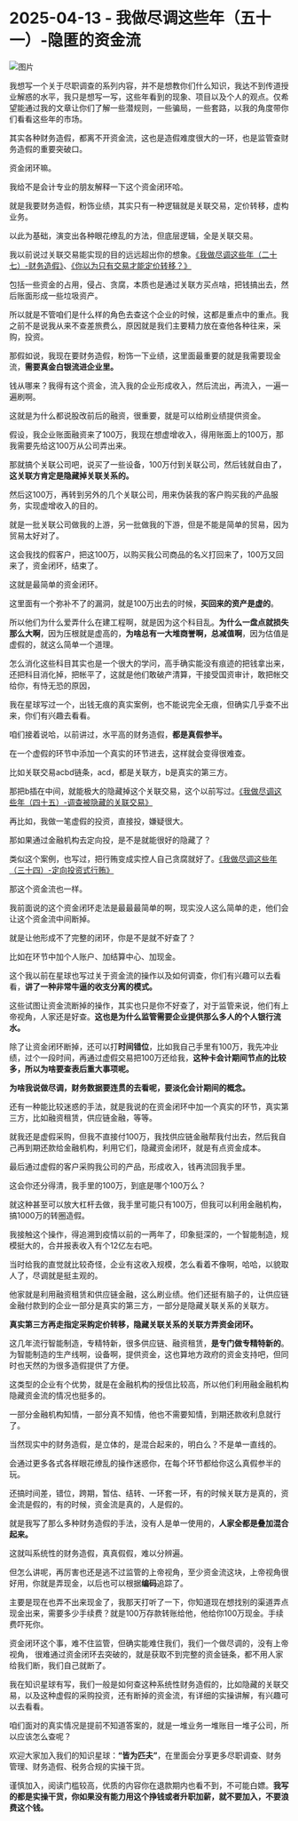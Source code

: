 # 2025-04-13 - 我做尽调这些年（五十一）-隐匿的资金流

![图片](https://mmbiz.qpic.cn/mmbiz_jpg/JTrAVGgvYRGTYnZk4yiciaU5ib9iaLV5A1qFg6IiaCPXBPmpuTUhXFicehg1ibiavnm6DiaxoTWA2tLzl2cNaaA6JicfSYIw/640?wx_fmt=jpeg&from=appmsg&tp=webp&wxfrom=5&wx_lazy=1)

我想写一个关于尽职调查的系列内容，并不是想教你们什么知识，我达不到传道授业解惑的水平，我只是想写一写，这些年看到的现象、项目以及个人的观点。仅希望能通过我的文章让你们了解一些潜规则，一些骗局，一些套路，以我的角度带你们看看这些年的市场。

其实各种财务造假，都离不开资金流，这也是造假难度很大的一环，也是监管查财务造假的重要突破口。

资金闭环嘛。

我给不是会计专业的朋友解释一下这个资金闭环哈。

就是我要财务造假，粉饰业绩，其实只有一种逻辑就是关联交易，定价转移，虚构业务。

以此为基础，演变出各种眼花缭乱的方法，但底层逻辑，全是关联交易。

我以前说过关联交易能实现的目的远远超出你的想象。[《我做尽调这些年（二十七）-财务造假》](https://mp.weixin.qq.com/s?__biz=MzUyNTI2NTY0MQ==&mid=2247489618&idx=1&sn=6a66a70a7e93ca52a415a8589f180e51&scene=21#wechat_redirect)、[《你以为只有交易才能定价转移？》](https://mp.weixin.qq.com/s?__biz=MzUyNTI2NTY0MQ==&mid=2247489670&idx=2&sn=0db658e2061943d411bfe83ef77957e4&scene=21#wechat_redirect)

包括一些资金的占用，侵占、贪腐，本质也是通过关联方买点啥，把钱搞出去，然后账面形成一些垃圾资产。

所以就是不管咱们是什么样的角色去查这个企业的时候，这都是重点中的重点。我之前不是说我从来不查差旅费么，原因就是我们主要精力放在查他各种往来，采购，投资。

那假如说，我现在要财务造假，粉饰一下业绩，这里面最重要的就是我需要现金流，**需要真金白银流进企业里。**

钱从哪来？我得有这个资金，流入我的企业形成收入，然后流出，再流入，一遍一遍刷啊。

这就是为什么都说股改前后的融资，很重要，就是可以给刷业绩提供资金。

假设，我企业账面融资来了100万，我现在想虚增收入，得用账面上的100万，那我需要先给这100万从公司弄出来。

那就搞个关联公司吧，说买了一些设备，100万付到关联公司，然后钱就自由了，**这关联方肯定是隐藏掉关联关系的。**

然后这100万，再转到另外的几个关联公司，用来伪装我的客户购买我的产品服务，实现虚增收入的目的。

就是一批关联公司做我的上游，另一批做我的下游，但是不能是简单的贸易，因为贸易太好对了。

这会我找的假客户，把这100万，以购买我公司商品的名义打回来了，100万又回来了，资金闭环，结束了。

这就是最简单的资金闭环。

这里面有一个弥补不了的漏洞，就是100万出去的时候，**买回来的资产是虚的**。

所以他们为什么爱弄什么在建工程啊，就是因为这个科目乱。**为什么一盘点就损失那么大啊**，因为压根就是虚高的，**为啥总有一大堆商誉啊，总减值啊**，因为估值是虚假的，就这么简单一个道理。

怎么消化这些科目其实也是一个很大的学问，高手确实能没有痕迹的把钱拿出来，还把科目消化掉，把帐平了，这就是他们敢破产清算，干接受国资审计，敢把帐交给你，有恃无恐的原因，

我在星球写过一个，出钱无痕的真实案例，也不能说完全无痕，但确实几乎查不出来，你们有兴趣去看看。

咱们接着说哈，以前讲过，水平高的财务造假，**都是真假参半。**

在一个虚假的环节中添加一个真实的环节进去，这样就会变得很难查。

比如关联交易acbd链条，acd，都是关联方，b是真实的第三方。

那把b插在中间，就能极大的隐藏掉这个关联交易，这个以前写过。[《我做尽调这些年（四十五）-调查被隐藏的关联交易》](https://mp.weixin.qq.com/s?__biz=MzUyNTI2NTY0MQ==&mid=2247489853&idx=1&sn=28092c169a5b6c91cdbca05bc05c71c6&scene=21#wechat_redirect)

再比如，我做一笔虚假的投资，直接投，嫌疑很大。

那如果通过金融机构去定向投，是不是就能很好的隐藏了？

类似这个案例，也写过，把行贿变成实控人自己贪腐就好了。[《我做尽调这些年（三十四）-定向投资式行贿》](https://mp.weixin.qq.com/s?__biz=MzUyNTI2NTY0MQ==&mid=2247489720&idx=1&sn=d3cfd8f5a4796bfd4dd44cb06a11cff0&scene=21#wechat_redirect)

那这个资金流也一样。

我前面说的这个资金闭环走法是最最最简单的啊，现实没人这么简单的走，他们会让这个资金流中间断掉。

就是让他形成不了完整的闭环，你是不是就不好查了？

比如在环节中加个人账户、加结算中心、加现金。

这个我以前在星球也写过关于资金流的操作以及如何调查，你们有兴趣可以去看看，**讲了一种非常牛逼的收支分离的模式。**

这些试图让资金流断掉的操作，其实也只是你不好查了，对于监管来说，他们有上帝视角，人家还是好查。**这也是为什么监管需要企业提供那么多人的个人银行流水。**

除了让资金闭环断掉，还可以打**时间错位**，比如我自己手里有100万，我先冲业绩，过个一段时间，再通过虚假交易把100万还给我，**这种卡会计期间节点的比较多，所以为啥要查表后重大事项呢。**

**为啥我说做尽调，财务数据要连贯的去看呢，要淡化会计期间的概念。**

还有一种能比较迷惑的手法，就是我说的在资金闭环中加一个真实的环节，真实第三方，比如融资租赁，供应链金融，等等。

就我还是虚假采购，但我不直接付100万，我找供应链金融帮我付出去，然后我自己再到期还款给金融机构，利用它们，隐藏资金闭环，就是有点资金成本。

最后通过虚假的客户采购我公司的产品，形成收入，钱再流回我手里。

这会你还分得清，我手里的100万，到底是哪个100万么？

就这种甚至可以放大杠杆去做，我手里可能只有100万，但我可以利用金融机构，搞1000万的转圈造假。

我接触这个操作，得追溯到疫情以前的一两年了，印象挺深的，一个智能制造，规模挺大的，合并报表收入有个12亿左右吧。

当时给我的直觉就比较奇怪，企业有这收入规模，怎么看着不像啊，哈哈，以貌取人了，尽调就是挺主观的。

他家就是利用融资租赁和供应链金融，这么刷业绩。他们还挺有脑子的，让供应链金融付款到的企业一部分是真实的第三方，一部分是隐藏关联关系的关联方。

**真实第三方再走指定采购定价转移，隐藏关联关系的关联方弄资金闭环。**

这几年流行智能制造，专精特新，很多供应链、融资租赁，**是专门做专精特新的**。为智能制造的生产线啊，设备啊，提供资金，这也算地方政府的资金支持吧，但同时也天然的为很多造假提供了方便。

这类型的企业有个优势，就是在金融机构的授信比较高，所以他们利用融金融机构隐藏资金流的情况也挺多的。

一部分金融机构知情，一部分真不知情，他也不需要知情，到期还款收利息就行了。

当然现实中的财务造假，是立体的，是混合起来的，明白么？不是单一直线的。

会通过更多各式各样眼花缭乱的操作迷惑你，在每个环节都给你这么真假参半的玩。

还搞时间差，错位，跨期，暂估、结转、一环套一环，有的时候关联方是真的，资金流是假的，有的时候，资金流是真的，人是假的。

就是我写了那么多种财务造假的手法，没有人是单一使用的，**人家全都是叠加混合起来。**

这就叫系统性的财务造假，真真假假，难以分辨遍。

但怎么讲呢，再厉害也还是逃不过监管的上帝视角，至少资金流这块，上帝视角很好用，你就是弄现金，以后也可以根据**编码**追踪了。

主要是现在也弄不出来现金了，我那天打听了一下，你知道现在想找别的渠道弄点现金出来，需要多少手续费？就是100万存款转账给他，他给你100万现金。手续费吓死你。

资金闭环这个事，难不住监管，但确实能难住我们，我们一个做尽调的，没有上帝视角， 很难通过资金闭环去突破的，就是获取不到完整的资金链条，都不用人家给我们断，我们自己就断了。

我在知识星球有写，我们一般是如何查这种系统性财务造假的，比如隐藏的关联交易，以及这种虚假的采购投资，还有断掉的资金流，有详细的实操讲解，有兴趣可以去看看。

咱们面对的真实情况是提前不知道答案的，就是一堆业务一堆账目一堆子公司，所以应该怎么查呢？

欢迎大家加入我们的知识星球：**“皆为匹夫”**，在里面会分享更多尽职调查、财务管理、财务造假、税务合规的实操干货。

谨慎加入，阅读门槛较高，优质的内容你在退款期内也看不到，不可能白嫖。**我写的都是实操干货，你如果没有能力用这个挣钱或者升职加薪，就不要加入，不要浪费这个钱。**

